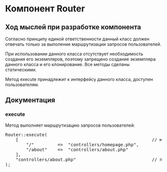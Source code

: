 <h1>Компонент Router</h1>


<h2>Ход мыслей при разработке компонента</h2>

<p>Согласно принципу единой ответственности данный класс должен отвечать только за выполение маршрутизации запросов пользователей.</p>

<p>При использовании данного класса отсутствует необходимость создания его экземпляров, поэтому запрещено создание экземпляра данного класса и его клонирование. Все методы сделаны статическими.</p>

<p>Метод execute принадлежит к интерфейсу данного класса, доступен пользователям.</p>

<h2>Документация</h2>


<h3>execute</h3>

<p>Метод выполняет маршрутизацию запросов пользователей:</p>

<pre>
Router::execute(
    [                                                   <span class="pl-c">// массив маршрутизации</span>
        "/"         =>  "controllers/homepage.php",
        "/about"    =>  "controllers/about.php"
    ],
    "controllers/about.php"                             <span class="pl-c">// путь к файлу с ошибкой 404</span>
);
</pre>